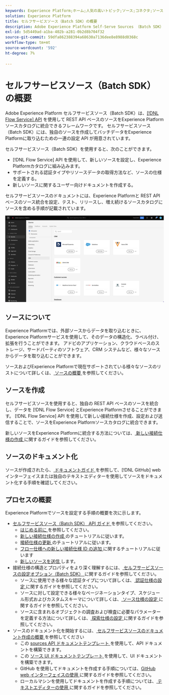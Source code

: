```yaml
---
keywords: Experience Platform;ホーム;人気の高いトピック;ソース;コネクタ;ソースコネクタ;ソース sdk;SDK;SDK
solution: Experience Platform
title: セルフサービスソース（Batch SDK）の概要
description: Adobe Experience Platform Self-Serve Sources （Batch SDK）は、Flow Service API を使用して REST API ベースのソースを統合し、データをExperience Platformに取り込むことができる設定 API のセットです。
exl-id: 5d5449ad-a1ba-402b-a281-0b2d8b704f32
source-git-commit: 59dfa862388394a68630a7136dee8e8988d0368c
workflow-type: tm+mt
source-wordcount: '592'
ht-degree: 7%

---
```


# セルフサービスソース（Batch SDK）の概要

Adobe Experience Platform セルフサービスソース（Batch SDK）は、[[!DNL Flow Service] API](https://www.adobe.io/experience-platform-apis/references/flow-service/) を使用して REST API ベースのソースをExperience Platformソースカタログに統合できるフレームワークです。 セルフサービスソース（Batch SDK）には、独自のソースを作成してバッチデータをExperience Platformに取り込むための一連の設定 API が用意されています。

セルフサービスソース（Batch SDK）を使用すると、次のことができます。

* [!DNL Flow Service] API を使用して、新しいソースを設定し、Experience Platformカタログに組み込みます。
* サポートされる認証タイプやリソースデータの取得方法など、ソースの仕様を定義する。
* 新しいソースに関するユーザー向けドキュメントを作成する。

セルフサービスソースのドキュメントには、Experience Platformと REST API ベースのソース統合を設定、テスト、リリースし、増え続けるソースカタログにソースを含める手順が記載されています。

![カタログ](./assets/catalog.png)

## ソースについて

Experience Platformでは、外部ソースからデータを取り込むときに、Experience Platformサービスを使用して、そのデータの構造化、ラベル付け、拡張を行うことができます。 アドビのアプリケーション、クラウドベースのストレージ、サードパーティのソフトウェア、CRM システムなど、様々なソースからデータを取り込むことができます。

ソースおよびExperience Platformで現在サポートされている様々なソースのリストについて詳しくは、[ ソースの概要 ](../home.md) を参照してください。

## ソースを作成

セルフサービスソースを使用すると、独自の REST API ベースのソースを統合し、データを [!DNL Flow Service] とExperience Platformさせることができます。 [!DNL Flow Service] API を使用して新しい接続仕様を作成、設定および送信することで、ソースをExperience Platformソースカタログに統合できます。

新しいソースをExperience Platformに統合する方法については、[ 新しい接続仕様の作成 ](./api/api-overview.md) に関するガイドを参照してください。

## ソースのドキュメント化

ソースが作成されたら、[ ドキュメントガイド ](./documentation/doc-overview.md) を参照して、[!DNL GitHub] web インターフェイスまたは独自のテキストエディターを使用してソースをドキュメント化する手順を確認してください。

## プロセスの概要

Experience Platformでソースを設定する手順の概要を次に示します。

* [ セルフサービスソース（Batch SDK） API ガイド ](./api/api-overview.md) を参照してください。
   * [ はじめる前に ](./api/getting-started.md) を参照してください。
   * [ 新しい接続仕様の作成 ](./api/create.md) のチュートリアルに従います。
   * [ 接続仕様の更新 ](./api/update-connection-specs.md) のチュートリアルに従います。
   * [ フロー仕様への新しい接続仕様 ID の追加 ](./api/update-flow-specs.md) に関するチュートリアルに従います
   * [ 新しいソースを送信 ](./api/submit.md) します。
* 接続仕様の構造とプロパティをより深く理解するには、[ セルフサービスソースの設定オプション（Batch SDK） ](./config/config.md) に関するガイドを参照してください。
   * ソースに使用できる様々な認証タイプについて詳しくは、[ 認証仕様の設定 ](./config/authspec.md) に関するガイドを参照してください。
   * ソースに対して設定できる様々なページネーションタイプ、スケジュール形式およびカスタムスキーマについて詳しくは、[ ソース仕様の設定 ](./config/sourcespec.md) に関するガイドを参照してください。
   * ソースに含まれるオブジェクトの調査および検査に必要なパラメーターを定義する方法について詳しくは、[ 探索仕様の設定 ](./config/explorespec.md) に関するガイドを参照してください。
* ソースのドキュメント化を開始するには、[ セルフサービスソースのドキュメント作成の概要 ](./documentation/doc-overview.md) を参照してください
   * この [sources API ドキュメントテンプレート ](./documentation/template.md) を使用して、API ドキュメントを構築できます。
   * この [ ソース UI ドキュメントテンプレート ](./documentation/ui-template.md) を使用して、UI ドキュメントを構築できます。
   * GitHub を使用してドキュメントを作成する手順については、[GitHub web インターフェイスの使用 ](./documentation/github.md) に関するガイドを参照してください。
   * ローカルマシンを使用してドキュメントを作成する手順については、[ テキストエディターの使用 ](./documentation/text-editor.md) に関するガイドを参照してください。
